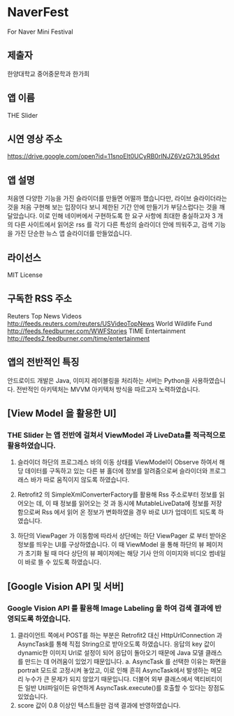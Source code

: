 # NaverFest
For Naver Mini Festival 
## 제출자
한양대학교 중어중문학과 한가희 
## 앱 이름
THE Slider 
## 시연 영상 주소
https://drive.google.com/open?id=11snoElt0UCyRB0rlNJZ6VzG7t3L95dxt
## 앱 설명
처음엔 다양한 기능을 가진 슬라이더를 만들면 어떨까 했습니다만,  라이브 슬라이더라는 것을 처음 구현해 보는 입장이다 보니 제한된 기간 안에 만들기가 부담스럽다는 것을 깨달았습니다. 이로 인해 네이버에서 구현하도록 한 요구 사항에 최대한 충실하고자 3 개의 다른 사이트에서 읽어온 rss 를 각기 다른 특성의 슬라이더 안에 띄워주고,  검색 기능을 가진 단순한 뉴스 앱 슬라이더를 만들었습니다. 
## 라이선스 
MIT License
## 구독한 RSS 주소 
Reuters Top News Videos  http://feeds.reuters.com/reuters/USVideoTopNews
World Wildlife Fund http://feeds.feedburner.com/WWFStories
TIME Entertainment http://feeds2.feedburner.com/time/entertainment
## 앱의 전반적인 특징
안드로이드 개발은 Java, 이미지 레이블링을 처리하는 서버는 Python을 사용하였습니다. 전반적인 아키텍처는 MVVM 아키텍처 방식을 따르고자 노력하였습니다. 

## [View Model 을 활용한 UI]
### THE Slider 는 앱 전반에 걸쳐서 ViewModel 과 LiveData를 적극적으로 활용하였습니다. 
1.	슬라이더 하단의 프로그레스 바의 이동 상태를 ViewModel이 Observe 하여서 해당 데이터를 구독하고 있는 다른 뷰 홀더에 정보를 알려줌으로써 슬라이더와 프로그래스 바가 따로 움직이지 않도록 하였습니다. 

2.	Retrofit2 의 SimpleXmlConverterFactory를 활용해 Rss 주소로부터 정보를 읽어오는 데, 이 때 정보를 읽어오는 것 과 동시에 MutableLiveData에 정보를 저장함으로써 Rss 에서 읽어 온 정보가 변화하였을 경우 바로 UI가 업데이트 되도록 하였습니다. 

3.	하단의 ViewPager 가 이동함에 따라서 상단에는 하단 ViewPager 로 부터 받아온 정보를 띄우는 UI를 구상하였습니다. 이 때 ViewModel 을 통해 하단의 뷰 페이저가 초기화 될 때 마다 상단의 뷰 페이저에는 해당 기사 안의 이미지와 비디오 썸네일이 바로 뜰 수 있도록 하였습니다. 
## [Google Vision API 및 서버]
### Google Vision API 를 활용해 Image Labeling 을 하여 검색 결과에 반영되도록 하였습니다. 
1.	클라이언트 쪽에서 POST를 하는 부분은 Retrofit2 대신 HttpUrlConnection 과 AsyncTask를 통해 직접 String으로 받아오도록 하였습니다. 응답의 key 값이 dynamic한 이미지 Url로 설정이 되어 응답이 돌아오기 때문에 Java 모델 클래스를 만드는 데 어려움이 있었기 때문입니다. 
a.	AsyncTask 를 선택한 이유는 화면을portrait 모드로 고정시켜 놓았고, 이로 인해 흔히 AsyncTask에서 발생하는 메모리 누수가 큰 문제가 되지 않았기 때문입니다. 더불어 외부 클래스에서 액티비티이든 일반 Util파일이든 유연하게 AsyncTask.execute()를 호출할 수 있다는 장점도 있었습니다.
2.	score 값이 0.8 이상인 텍스트들만 검색 결과에 반영하였습니다. 
